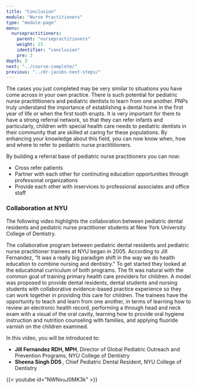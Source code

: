 ```yaml
---
title: "Conclusion"
module: "Nurse Practitioners"
type: "module-page"
menu:
  nursepractitioners:
    parent: "nursepractitioners"
    weight: 23
    identifier: "conclusion"
    pre: 3
depth: 3
next: "../course-complete/"
previous: "../dr-jacobs-next-steps/"
---
```

<div class="pageblock"><p>The cases you just completed may be very similar to situations you have come across in your own practice. There is such potential for pediatric nurse practititioners and pediatric dentists to learn from one another.  PNPs truly understand the importance of establishing a dental home in the first year of life or when the first tooth erupts.  It is very important for them to have a strong referral network, so that they can refer infants and particularly, children with special health care needs to pediatric dentists in their community that are skilled at caring for these populations.  By enhancing your knowledge about this field, you can now know when, how and where to refer to pediatric nurse practititioners.</p>
<p>By building a referral base of pediatric nurse practitioners you can now:</p>
<ul>
<li>Cross refer patients</li>
<li>Partner with each other for continuting education opportunities through professonal organizations</li>
<li>Provide each other with inservices to professional associates and office staff</li>
</ul>
<h3> Collaboration at NYU </h3>
<p>The following video highlights the collaboration between pediatric dental residents and pediatric nurse practitioner students at New York University College of Dentistry.</p>
<p>The collaborative program between pediatric dental residents and pediatric nurse practitioner trainees at NYU began in 2005.  According to Jill Fernandez, “It was a really big paradigm shift in the way we do health education to combine nursing and dentistry." To get started they looked at the educational curriculum of both programs.  The fit was natural with the common goal of training primary health care providers for children.  A model was proposed to provide dental residents, dental students and nursing students with collaborative evidence-based practice experience so they can work together in providing this care for children.  The trainees have the opportunity to teach and learn from one another, in terms of learning how to review an electronic health record, performing a through head and neck exam with a visual of the oral cavity, learning how to provide oral hygiene instruction and nutrition counseling with families, and applying fluoride varnish on the children examined.</p>
<p>In this video, you will be introduced to:</p>
<ul>
<li><b>Jill Fernandez RDH, MPH</b>, Director of Global Pediatric Outreach and Prevention Programs, NYU College of Dentistry</li>
<li><b>Sheena Singh DDS </b>, Chief Pediatric Dental Resident, NYU College of Dentistry</li>
</ul>

{{< youtube id="NWNxuJ0MK3k" >}}</div>